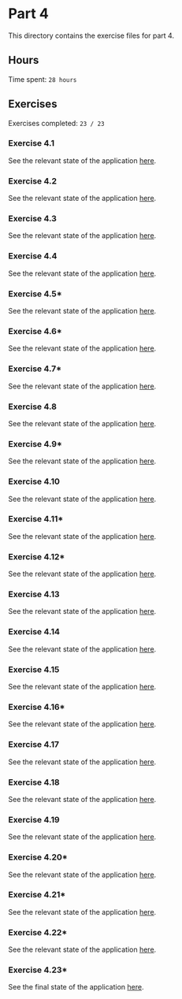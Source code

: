 # Part 4

This directory contains the exercise files for part 4.

## Hours

Time spent: `28 hours`

## Exercises

Exercises completed: `23 / 23`

### Exercise 4.1

See the relevant state of the application [here](https://github.com/rikurauhala/fullstack/tree/1dee37d57b95e84c38119c2d43c21c60e3fd97c7/exercises/part04/blog-list).

### Exercise 4.2

See the relevant state of the application [here](https://github.com/rikurauhala/fullstack/tree/049c7dd1c2c7e5a869f1bbc8d90d5930ad929a80/exercises/part04/blog-list).

### Exercise 4.3

See the relevant state of the application [here](https://github.com/rikurauhala/fullstack/commit/7931f643a551c19ff4cc55a6c9b02b49f2e755ad).

### Exercise 4.4

See the relevant state of the application [here](https://github.com/rikurauhala/fullstack/tree/568ef493eae59642d6118d4da78bf6fc45feb020/exercises/part04/blog-list).

### Exercise 4.5*

See the relevant state of the application [here](https://github.com/rikurauhala/fullstack/tree/8ea45995c389f1bff7075ae55a0f790039bf7743/exercises/part04/blog-list).

### Exercise 4.6*

See the relevant state of the application [here](https://github.com/rikurauhala/fullstack/tree/1c7b5b28e345de573ce49e03756a1c29cb5b8b92/exercises/part04/blog-list).

### Exercise 4.7*

See the relevant state of the application [here](https://github.com/rikurauhala/fullstack/tree/5b1a8955c6452015f71f3fb234ec0294d629a743/exercises/part04/blog-list).

### Exercise 4.8

See the relevant state of the application [here](https://github.com/rikurauhala/fullstack/tree/222a9ab525177b947aed0c992135cff587b6cc28/exercises/part04/blog-list).

### Exercise 4.9*

See the relevant state of the application [here](https://github.com/rikurauhala/fullstack/tree/4e33511b0eca15a82fb95590b52a290ad393e417/exercises/part04/blog-list).

### Exercise 4.10

See the relevant state of the application [here](https://github.com/rikurauhala/fullstack/tree/fc0a6ab2ced340ab5bf99b834affc8bda1fb0542/exercises/part04/blog-list).

### Exercise 4.11*

See the relevant state of the application [here](https://github.com/rikurauhala/fullstack/tree/3aaf70a56dba526f81bf9a60b1bb0774b5bff243/exercises/part04/blog-list).

### Exercise 4.12*

See the relevant state of the application [here](https://github.com/rikurauhala/fullstack/tree/00fe1fdcb24c83f3df799f6be357c50239ef59ba/exercises/part04/blog-list).

### Exercise 4.13

See the relevant state of the application [here](https://github.com/rikurauhala/fullstack/tree/376eaa043e18cdf5365c36f7ebfca7bb6d91eb1d/exercises/part04/blog-list).

### Exercise 4.14

See the relevant state of the application [here](https://github.com/rikurauhala/fullstack/tree/e6f3c52e8f7f1b4f0ac2e3c2ed200882dbf3c640/exercises/part04/blog-list).

### Exercise 4.15

See the relevant state of the application [here](https://github.com/rikurauhala/fullstack/tree/1e76d6fbe8cdbcdab3859d67439487ef9affb722/exercises/part04/blog-list).

### Exercise 4.16*

See the relevant state of the application [here](https://github.com/rikurauhala/fullstack/tree/b7ebd706aa3286d021e3a33e4c1310d9f64dd56a/exercises/part04/blog-list).

### Exercise 4.17

See the relevant state of the application [here](https://github.com/rikurauhala/fullstack/tree/ba38e6cf0bd83c6fb42bd50ac03bdfa86f1447af/exercises/part04/blog-list).

### Exercise 4.18

See the relevant state of the application [here](https://github.com/rikurauhala/fullstack/tree/8bbaed64ff393b1bcde1be8ccc2b46437ac33aea/exercises/part04/blog-list).

### Exercise 4.19

See the relevant state of the application [here](https://github.com/rikurauhala/fullstack/tree/4628fb3d81e909cd33495de0b6fdcf6b8115bb12/exercises/part04/blog-list).

### Exercise 4.20*

See the relevant state of the application [here](https://github.com/rikurauhala/fullstack/tree/0578747b67197d42b00bc7b82b978fa3d94e2711/exercises/part04/blog-list).

### Exercise 4.21*

See the relevant state of the application [here](https://github.com/rikurauhala/fullstack/tree/d81ae722a037b28735ed5f90acd469e3fea348fc/exercises/part04/blog-list).

### Exercise 4.22*

See the relevant state of the application [here](https://github.com/rikurauhala/fullstack/tree/29c59fb9b60327ce7c57c9091a43fffe98edb33d/exercises/part04/blog-list).

### Exercise 4.23*

See the final state of the application [here](https://github.com/rikurauhala/fullstack/tree/5d262b692412a940c23c4d0df5ba450a94eb17a7/exercises/part04/blog-list).
